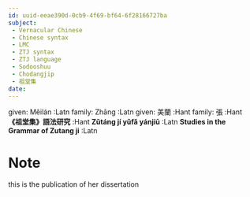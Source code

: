 ```yaml
---
id: uuid-eeae390d-0cb9-4f69-bf64-6f28166727ba
subject: 
 - Vernacular Chinese
 - Chinese syntax
 - LMC
 - ZTJ syntax
 - ZTJ language
 - Sodooshuu
 - Chodangjip
 - 祖堂集
date: 
---
```


given: Měilán :Latn
family: Zhāng :Latn
given: 美蘭 :Hant
family: 張 :Hant
**《祖堂集》語法研究** :Hant
**Zǔtáng jí yǔfǎ yánjiū** :Latn
**Studies in the Grammar of Zutang ji** :Latn
# Note
this is the publication of her dissertation